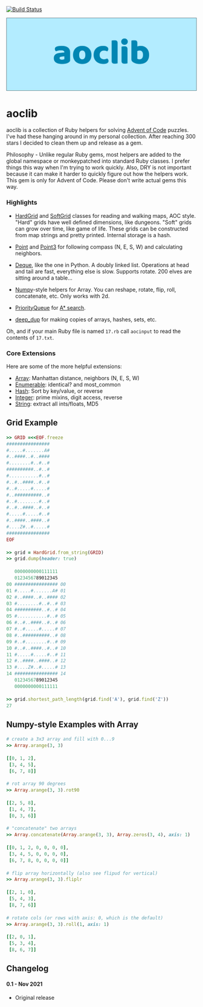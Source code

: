 [![Build Status](https://github.com/gurgeous/aoclib/workflows/test/badge.svg?branch=main)](https://github.com/gurgeous/aoclib/actions)

![logo](logo.svg)

# aoclib

aoclib is a collection of Ruby helpers for solving [Advent of Code](https://adventofcode.com) puzzles. I've had these hanging around in my personal collection. After reaching 300 stars I decided to clean them up and release as a gem.

Philosophy - Unlike regular Ruby gems, most helpers are added to the global namespace or monkeypatched into standard Ruby classes. I prefer things this way when I'm trying to work quickly. Also, DRY is not important because it can make it harder to quickly figure out how the helpers work. This gem is only for Advent of Code. Please don't write actual gems this way.

### Highlights

- [HardGrid](https://github.com/gurgeous/aoclib/blob/main/lib/hard_grid.rb) and [SoftGrid](https://github.com/gurgeous/aoclib/blob/main/lib/soft_grid.rb) classes for reading and walking maps, AOC style. "Hard" grids have well defined dimensions, like dungeons. "Soft" grids can grow over time, like game of life. These grids can be constructed from map strings and pretty printed. Internal storage is a hash.

- [Point](https://github.com/gurgeous/aoclib/blob/main/lib/point.rb) and [Point3](https://github.com/gurgeous/aoclib/blob/main/lib/point3.rb) for following compass (N, E, S, W) and calculating neighbors.

- [Deque](https://github.com/gurgeous/aoclib/blob/main/lib/deque.rb), like the one in Python. A doubly linked list. Operations at head and tail are fast, everything else is slow. Supports rotate. 200 elves are sitting around a table...

- [Numpy](https://github.com/gurgeous/aoclib/blob/main/lib/core_ext/numpy.rb)-style helpers for Array. You can reshape, rotate, flip, roll, concatenate, etc. Only works with 2d.

- [PriorityQueue](https://github.com/gurgeous/aoclib/blob/main/lib/priority_queue.rb) for [A* search](https://en.wikipedia.org/wiki/A*_search_algorithm).

- [deep_dup](https://github.com/gurgeous/aoclib/blob/main/lib/core_ext/deep_dup.rb) for making copies of arrays, hashes, sets, etc.

Oh, and if your main Ruby file is named `17.rb` call `aocinput` to read the contents of `17.txt`.

### Core Extensions

Here are some of the more helpful extensions:

- [Array](https://github.com/gurgeous/aoclib/blob/main/lib/core_ext/array.rb): Manhattan distance, neighbors (N, E, S, W)
- [Enumerable](https://github.com/gurgeous/aoclib/blob/main/lib/core_ext/enumerable.rb): identical? and most_common
- [Hash](https://github.com/gurgeous/aoclib/blob/main/lib/core_ext/hash.rb): Sort by key/value, or reverse
- [Integer](https://github.com/gurgeous/aoclib/blob/main/lib/core_ext/integer.rb): prime mixins, digit access, reverse
- [String](https://github.com/gurgeous/aoclib/blob/main/lib/core_ext/string.rb): extract all ints/floats, MD5

## Grid Example

```ruby
>> GRID =<<EOF.freeze
################
#.....#.......A#
#..####..#..####
#........#..#..#
##########..#..#
#...........#..#
#..#..####..#..#
#..#.....#.....#
#..##########..#
#..#........#..#
#..#..####..#..#
#.....#.....#..#
#..####..####..#
#....Z#..#.....#
################
EOF

>> grid = HardGrid.from_string(GRID)
>> grid.dump(header: true)

   0000000000111111
   0123456789012345
00 ################ 00
01 #.....#.......A# 01
02 #..####..#..#### 02
03 #........#..#..# 03
04 ##########..#..# 04
05 #...........#..# 05
06 #..#..####..#..# 06
07 #..#.....#.....# 07
08 #..##########..# 08
09 #..#........#..# 09
10 #..#..####..#..# 10
11 #.....#.....#..# 11
12 #..####..####..# 12
13 #....Z#..#.....# 13
14 ################ 14
   0123456789012345
   0000000000111111

>> grid.shortest_path_length(grid.find('A'), grid.find('Z'))
27
```

## Numpy-style Examples with Array

```ruby
# create a 3x3 array and fill with 0...9
>> Array.arange(3, 3)

[[0, 1, 2],
 [3, 4, 5],
 [6, 7, 8]]

# rot array 90 degrees
>> Array.arange(3, 3).rot90

[[2, 5, 8],
 [1, 4, 7],
 [0, 3, 6]]

# "concatenate" two arrays
>> Array.concatenate(Array.arange(3, 3), Array.zeros(3, 4), axis: 1)

[[0, 1, 2, 0, 0, 0, 0],
 [3, 4, 5, 0, 0, 0, 0],
 [6, 7, 8, 0, 0, 0, 0]]

# flip array horizontally (also see flipud for vertical)
>> Array.arange(3, 3).fliplr

[[2, 1, 0],
 [5, 4, 3],
 [8, 7, 6]]

# rotate cols (or rows with axis: 0, which is the default)
>> Array.arange(3, 3).roll(1, axis: 1)

[[2, 0, 1],
 [5, 3, 4],
 [8, 6, 7]]

```

## Changelog

#### 0.1 - Nov 2021

- Original release
